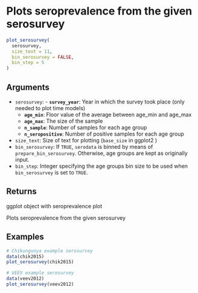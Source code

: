 # Plots seroprevalence from the given serosurvey

```r
plot_serosurvey(
  serosurvey,
  size_text = 11,
  bin_serosurvey = FALSE,
  bin_step = 5
)
```

## Arguments

- `serosurvey`: - **`survey_year`**: Year in which the survey took place (only needed to plot time models)
    - **`age_min`**: Floor value of the average between age_min and age_max
    - **`age_max`**: The size of the sample
    - **`n_sample`**: Number of samples for each age group
    - **`n_seropositive`**: Number of positive samples for each age group
- `size_text`: Size of text for plotting (`base_size` in ggplot2 )
- `bin_serosurvey`: If `TRUE`, `serodata` is binned by means of `prepare_bin_serosurvey`. Otherwise, age groups are kept as originally input.
- `bin_step`: Integer specifying the age groups bin size to be used when `bin_serosurvey` is set to `TRUE`.

## Returns

ggplot object with seroprevalence plot

Plots seroprevalence from the given serosurvey

## Examples

```r
# Chikungunya example serosurvey
data(chik2015)
plot_serosurvey(chik2015)

# VEEV example serosurvey
data(veev2012)
plot_serosurvey(veev2012)
```
